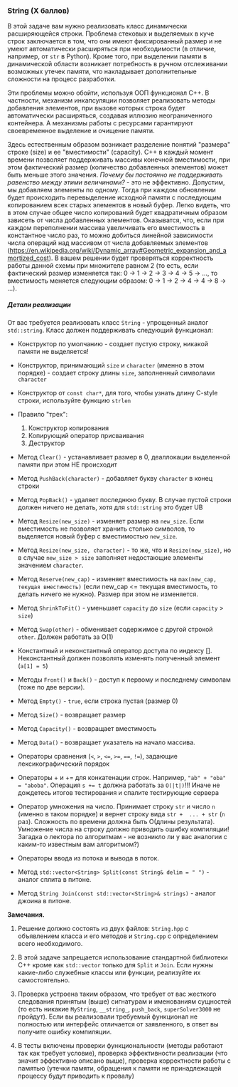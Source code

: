 ### String (X баллов)

В этой задаче вам нужно реализовать класс динамически расширяющейся строки. Проблема стековых и выделяемых в куче строк заключается в том, что они имеют фиксированный размер и не умеют автоматически расширяться при необходимости (в отличие, например, от `str` в Python). Кроме того, при выделении памяти в динамической области возникает потребность в ручном отслеживании возможных утечек памяти, что накладывает дополнительные сложности на процесс разработки.

Эти проблемы можно обойти, используя ООП функционал C++. В частности, механизм инкапсуляции позволяет реализовать методы добавления элементов, при вызове которых строка будет автоматически расширяться, создавая иллюзию неограниченного контейнера. А механизмы работы с ресурсами гарантируют своевременное выделение и очищение памяти.

Здесь естественным образом возникает разделение понятий "размера" строке (size) и ее "вместимости" (capacity). С++ в каждый момент времени позволяет поддерживать массивы конечной вместимости, при этом фактический размер (количество добавленных элементов) может быть меньше этого значения. *Почему бы постоянно не поддерживать равенство между этими величинами?* - это не эффективно. Допустим, мы добавляем элементы по одному. Тогда при каждом обновлении будет происходить перевыделение исходной памяти с последующим копированием всех старых элементов в новый буфер. Легко видеть, что в этом случае общее число копирований будет квадратичным образом зависеть от числа добавленных элементов. Оказыватся, что, если при каждом переполнении массива увеличивать его вместимость в константное число раз, то можно добиться линейной зависимости числа операций над массивом от числа добавляемых элементов (https://en.wikipedia.org/wiki/Dynamic_array#Geometric_expansion_and_amortized_cost). В вашем решении будет проверяться корректность работы данной схемы при множителе равном 2 (то есть, если фактический размер изменяется так: 0 -> 1 -> 2 -> 3 -> 4 -> 5 -> ..., то вместимость меняется следующим образом: 0 -> 1 -> 2 -> 4 -> 4 -> 8 -> ...).

##### Детали реализации

От вас требуется реализовать класс `String` - упрощенный аналог `std::string`. Класс должен поддерживать следующий функционал:
* Конструктор по умолчанию - создает пустую строку, никакой памяти не выделяется!
* Конструктор, принимающий `size` и `character` (именно в этом порядке) - создает строку длины `size`, заполненный символами `character`
* Конструктор от `const char*`, для того, чтобы узнать длину C-style строки, используйте функцию `strlen`
* Правило "трех":
  1. Конструктор копирования
  2. Копирующий оператор присваивания
  3. Деструктор
* Метод `Clear()` - устанавливает размер в 0, деаллокации выделенной памяти при этом НЕ происходит
* Метод `PushBack(character)` - добавляет букву `character` в конец строки
* Метод `PopBack()` - удаляет последнюю букву. В случае пустой строки должен ничего не делать, хотя для `std::string` это будет UB
* Метод `Resize(new_size)` - изменяет размер на `new_size`. Если вместимость не позволяет хранить столько символов, то выделяется новый буфер с вместимостью `new_size`.
* Метод `Resize(new_size, character)` - то же, что и `Resize(new_size)`, но в случае `new_size > size` заполняет недостающие элементы значением `character`.
* Метод `Reserve(new_cap)` - изменяет вместимость на `max(new_cap, текущая вместимость)` (если new_cap <= текущая вместимость, то делать ничего не нужно). Размер при этом не изменяется.
* Метод `ShrinkToFit()` - уменьшает `capacity` до `size` (если `capacity` > `size`)
* Метод `Swap(other)` - обменивает содержимое с другой строкой `other`. Должен работать за O(1)
* Константный и неконстантный оператор доступа по индексу []. Неконстантный должен позволять изменять полученный элемент (`a[1] = 5`)
* Методы `Front()` и `Back()` - доступ к первому и последнему символам (тоже по две версии).
* Метод `Empty()` - `true`, если строка пустая (размер 0)
* Метод `Size()` - возвращает размер
* Метод `Capacity()` - возвращает вместимость
* Метод `Data()` - возвращает указатель на начало массива.
* Операторы сравнения (`<`, `>`, `<=`, `>=`, `==`, `!=`), задающие лексикографический порядок
* Операторы + и += для конкатенации строк. Например, `"ab" + "oba" = "aboba"`. Операция `s += t` должна работать за `O(|t|)`!!! Иначе не дождетесь итогов тестирования и спалите тестирующие сервера
* Оператор умножения на число. Принимает строку `str` и число `n` (именно в таком порядке) и вернет строку вида `str +  ... + str` (`n` раз). Сложность по времени должна быть O(длины результата). Умножение числа на строку должно приводить ошибку компиляции!
  Загадка о лектора по алгоритмам - не возникло ли у вас аналогии с каким-то известным вам алгоритмом?)
  
* Операторы ввода из потока и вывода в поток. 
* Метод `std::vector<String> Split(const String& delim = " ")` - аналог сплита в питоне. 
* Метод `String Join(const std::vector<String>& strings)` - аналог джоина в питоне.

**Замечания.**

1. Решение должно состоять из двух файлов: `String.hpp` с объявлением класса и его методов и `String.cpp` с определением всего необходимого.

2. В этой задаче запрещается использование стандартной библиотеки C++ кроме как `std::vector` только для `Split` и `Join`. Если нужны какие-либо служебные классы или функции, реализуйте их самостоятельно.

3. Проверка устроена таким образом, что требует от вас жесткого следования принятым (выше) сигнатурам и именованиям сущностей (то есть никакие `MyString`, `__string_`, `push_back`, `superSolver3000` не пройдут). Если вы реализовали требуемый функционал не полностью или интерфейс отличается от заявленного, в ответ вы получите ошибку компиляции.

4. В тесты включены проверки функциональности (методы работают так как требует условие), проверка эффективности реализации (что значит эффективно описано выше), проверка корректности работы с памятью (утечки памяти, обращения к памяти не принадлежащей процессу будут приводить к провалу)
